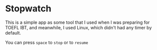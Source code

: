 # Stopwatch

This is a simple app as some tool that I used when I was preparing for TOEFL IBT, and meanwhile, I used Linux, which didn't had any timer by default.

You can press `space` to `stop` or to `resume`